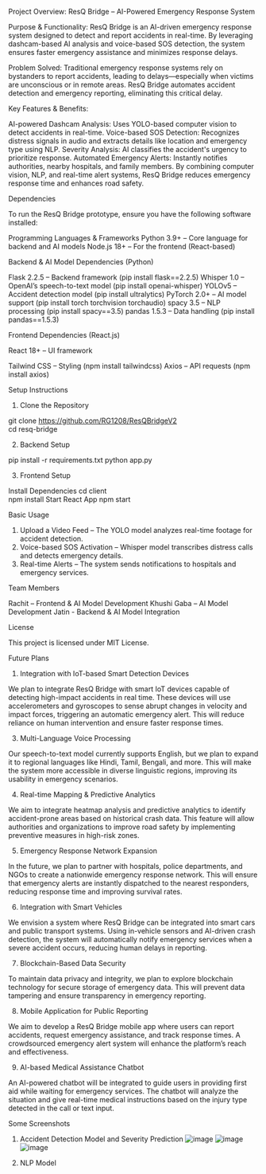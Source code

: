 Project Overview: ResQ Bridge – AI-Powered Emergency Response System

Purpose & Functionality:
ResQ Bridge is an AI-driven emergency response system designed to detect and report accidents in real-time. By leveraging dashcam-based AI analysis and voice-based SOS detection, the system ensures faster emergency assistance and minimizes response delays.

Problem Solved:
Traditional emergency response systems rely on bystanders to report accidents, leading to delays—especially when victims are unconscious or in remote areas. ResQ Bridge automates accident detection and emergency reporting, eliminating this critical delay.

Key Features & Benefits:

AI-powered Dashcam Analysis: Uses YOLO-based computer vision to detect accidents in real-time.
Voice-based SOS Detection: Recognizes distress signals in audio and extracts details like location and emergency type using NLP.
Severity Analysis: AI classifies the accident's urgency to prioritize response.
Automated Emergency Alerts: Instantly notifies authorities, nearby hospitals, and family members.
By combining computer vision, NLP, and real-time alert systems, ResQ Bridge reduces emergency response time and enhances road safety.

Dependencies

To run the ResQ Bridge prototype, ensure you have the following software installed:

Programming Languages & Frameworks
Python 3.9+ – Core language for backend and AI models
Node.js 18+ – For the frontend (React-based)


Backend & AI Model Dependencies (Python)

Flask 2.2.5 – Backend framework (pip install flask==2.2.5)
Whisper 1.0 – OpenAI’s speech-to-text model (pip install openai-whisper)
YOLOv5 – Accident detection model (pip install ultralytics)
PyTorch 2.0+ – AI model support (pip install torch torchvision torchaudio)
spacy 3.5 – NLP processing (pip install spacy==3.5)
pandas 1.5.3 – Data handling (pip install pandas==1.5.3)


Frontend Dependencies (React.js)

React 18+ – UI framework

Tailwind CSS – Styling (npm install tailwindcss)
Axios – API requests (npm install axios)


Setup Instructions

1. Clone the Repository

git clone https://github.com/RG1208/ResQBridgeV2  
cd resq-bridge

2. Backend Setup

pip install -r requirements.txt
python app.py

3. Frontend Setup

Install Dependencies
cd client  
npm install
Start React App
npm start

Basic Usage

1. Upload a Video Feed – The YOLO model analyzes real-time footage for accident detection.
2. Voice-based SOS Activation – Whisper model transcribes distress calls and detects emergency details.
3. Real-time Alerts – The system sends notifications to hospitals and emergency services.

Team Members

Rachit –  Frontend & AI Model Development
Khushi Gaba – AI Model Development
Jatin - Backend & AI Model Integration


License

This project is licensed under MIT License.

Future Plans

1. Integration with IoT-based Smart Detection Devices

We plan to integrate ResQ Bridge with smart IoT devices capable of detecting high-impact accidents in real time. These devices will use accelerometers and gyroscopes to sense abrupt changes in velocity and impact forces, triggering an automatic emergency alert. This will reduce reliance on human intervention and ensure faster response times.

3. Multi-Language Voice Processing

Our speech-to-text model currently supports English, but we plan to expand it to regional languages like Hindi, Tamil, Bengali, and more. This will make the system more accessible in diverse linguistic regions, improving its usability in emergency scenarios.

4. Real-time Mapping & Predictive Analytics

We aim to integrate heatmap analysis and predictive analytics to identify accident-prone areas based on historical crash data. This feature will allow authorities and organizations to improve road safety by implementing preventive measures in high-risk zones.

5. Emergency Response Network Expansion

In the future, we plan to partner with hospitals, police departments, and NGOs to create a nationwide emergency response network. This will ensure that emergency alerts are instantly dispatched to the nearest responders, reducing response time and improving survival rates.

6. Integration with Smart Vehicles

We envision a system where ResQ Bridge can be integrated into smart cars and public transport systems. Using in-vehicle sensors and AI-driven crash detection, the system will automatically notify emergency services when a severe accident occurs, reducing human delays in reporting.

7. Blockchain-Based Data Security

To maintain data privacy and integrity, we plan to explore blockchain technology for secure storage of emergency data. This will prevent data tampering and ensure transparency in emergency reporting.

8. Mobile Application for Public Reporting

We aim to develop a ResQ Bridge mobile app where users can report accidents, request emergency assistance, and track response times. A crowdsourced emergency alert system will enhance the platform’s reach and effectiveness.

9. AI-based Medical Assistance Chatbot

An AI-powered chatbot will be integrated to guide users in providing first aid while waiting for emergency services. The chatbot will analyze the situation and give real-time medical instructions based on the injury type detected in the call or text input.

Some Screenshots
1. Accident Detection Model and Severity Prediction
  ![image](https://github.com/user-attachments/assets/09755b0d-08f1-439a-b5e8-cd6dbb4e1a92)
  ![image](https://github.com/user-attachments/assets/d69b9216-cebb-4fb2-aa3f-9d2f41cc9389)
  ![image](https://github.com/user-attachments/assets/45c3176b-9937-448e-b23c-63c875493cf8)

3. NLP Model
  
